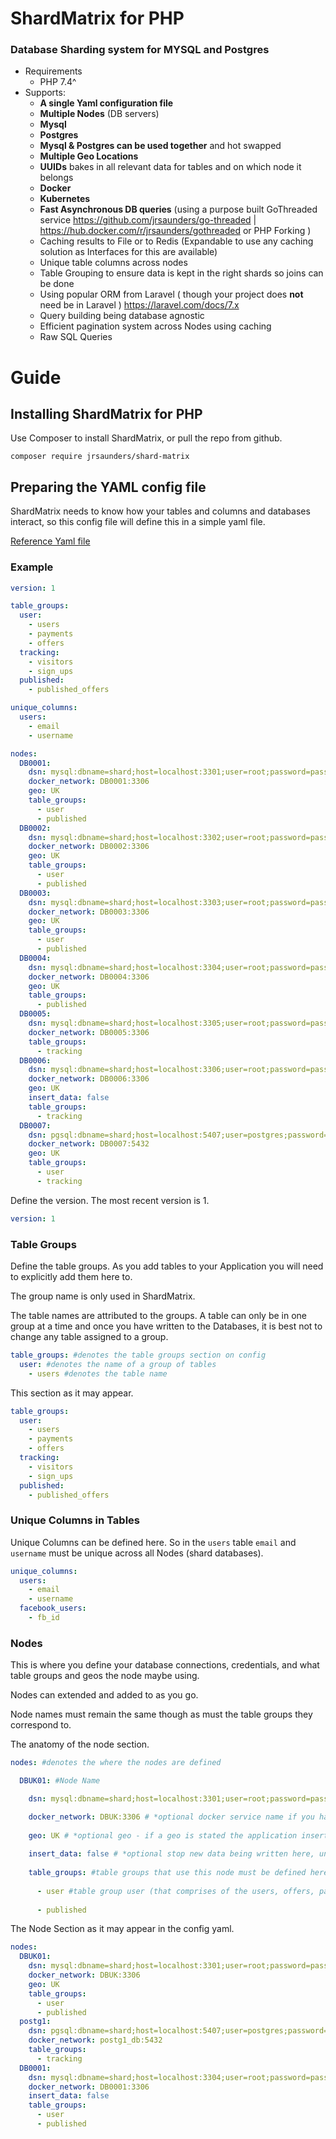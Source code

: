 # ShardMatrix for PHP

### Database Sharding system for MYSQL and Postgres
* Requirements
    * PHP 7.4^
* Supports:
    * **A single Yaml configuration file**
    * **Multiple Nodes** (DB servers)
    * **Mysql**
    * **Postgres**
    * **Mysql & Postgres can be used together** and hot swapped
    * **Multiple Geo Locations**
    * **UUIDs** bakes in all relevant data for tables and on which node it belongs
    * **Docker**
    * **Kubernetes**
    * **Fast Asynchronous DB queries** (using a purpose built GoThreaded service https://github.com/jrsaunders/go-threaded | https://hub.docker.com/r/jrsaunders/gothreaded or PHP Forking )
    * Caching results to File or to Redis (Expandable to use any caching solution as Interfaces for this are available)
    * Unique table columns across nodes
    * Table Grouping to ensure data is kept in the right shards so joins can be done
    * Using popular ORM from Laravel ( though your project does **not** need be in Laravel ) https://laravel.com/docs/7.x
    * Query building being database agnostic
    * Efficient pagination system across Nodes using caching
    * Raw SQL Queries
    
# Guide

## Installing ShardMatrix for PHP

Use Composer to install ShardMatrix, or pull the repo from github.

```
composer require jrsaunders/shard-matrix
```

## Preparing the YAML config file

ShardMatrix needs to know how your tables and columns and databases interact, so this config file will define this in a simple yaml file.

[Reference Yaml file](shard_matrix.yaml)

### Example

```yaml
version: 1

table_groups:
  user:
    - users
    - payments
    - offers
  tracking:
    - visitors
    - sign_ups
  published:
    - published_offers

unique_columns:
  users:
    - email
    - username

nodes:
  DB0001:
    dsn: mysql:dbname=shard;host=localhost:3301;user=root;password=password
    docker_network: DB0001:3306
    geo: UK
    table_groups:
      - user
      - published
  DB0002:
    dsn: mysql:dbname=shard;host=localhost:3302;user=root;password=password
    docker_network: DB0002:3306
    geo: UK
    table_groups:
      - user
      - published
  DB0003:
    dsn: mysql:dbname=shard;host=localhost:3303;user=root;password=password
    docker_network: DB0003:3306
    geo: UK
    table_groups:
      - user
      - published
  DB0004:
    dsn: mysql:dbname=shard;host=localhost:3304;user=root;password=password
    docker_network: DB0004:3306
    geo: UK
    table_groups:
      - published
  DB0005:
    dsn: mysql:dbname=shard;host=localhost:3305;user=root;password=password
    docker_network: DB0005:3306
    table_groups:
      - tracking
  DB0006:
    dsn: mysql:dbname=shard;host=localhost:3306;user=root;password=password
    docker_network: DB0006:3306
    geo: UK
    insert_data: false
    table_groups:
      - tracking
  DB0007:
    dsn: pgsql:dbname=shard;host=localhost:5407;user=postgres;password=password
    docker_network: DB0007:5432
    geo: UK
    table_groups:
      - user
      - tracking

```

Define the version.  The most recent version is 1.
```yaml
version: 1
```
### Table Groups
Define the table groups.  As you add tables to your Application you will need to explicitly add them here to.

The group name is only used in ShardMatrix.

The table names are attributed to the groups.  A table can only be in one group at a time and once you have written to the Databases, it is best not to change any table assigned to a group.
```yaml
table_groups: #denotes the table groups section on config
  user: #denotes the name of a group of tables
    - users #denotes the table name
```
This section as it may appear.
```yaml
table_groups:
  user:
    - users
    - payments
    - offers
  tracking:
    - visitors
    - sign_ups
  published:
    - published_offers
```
### Unique Columns in Tables
Unique Columns can be defined here.  So in the `users` table `email` and `username` must be unique across all Nodes (shard databases).
```yaml
unique_columns:
  users:
    - email
    - username
  facebook_users:
    - fb_id
```
### Nodes

This is where you define your database connections, credentials, and what table groups and geos the node maybe using.

Nodes can extended and added to as you go.

Node names must remain the same though as must the table groups they correspond to.

The anatomy of the node section.
```yaml
nodes: #denotes the where the nodes are defined

  DBUK01: #Node Name

    dsn: mysql:dbname=shard;host=localhost:3301;user=root;password=password #DSN for connection to DB

    docker_network: DBUK:3306 # *optional docker service name if you have one and port
    
    geo: UK # *optional geo - if a geo is stated the application inserting data will use this to choose this node to write new inserts to it
    
    insert_data: false # *optional stop new data being written here, unless connected to an existing UUID from this node
    
    table_groups: #table groups that use this node must be defined here
      
      - user #table group user (that comprises of the users, offers, payments tables)
      
      - published
```
The Node Section as it may appear in the config yaml.
```yaml
nodes:
  DBUK01:
    dsn: mysql:dbname=shard;host=localhost:3301;user=root;password=password
    docker_network: DBUK:3306
    geo: UK
    table_groups:
      - user
      - published
  postg1:
    dsn: pgsql:dbname=shard;host=localhost:5407;user=postgres;password=password
    docker_network: postg1_db:5432
    table_groups:
      - tracking
  DB0001:
    dsn: mysql:dbname=shard;host=localhost:3304;user=root;password=password
    docker_network: DB0001:3306
    insert_data: false
    table_groups:
      - user
      - published
```


